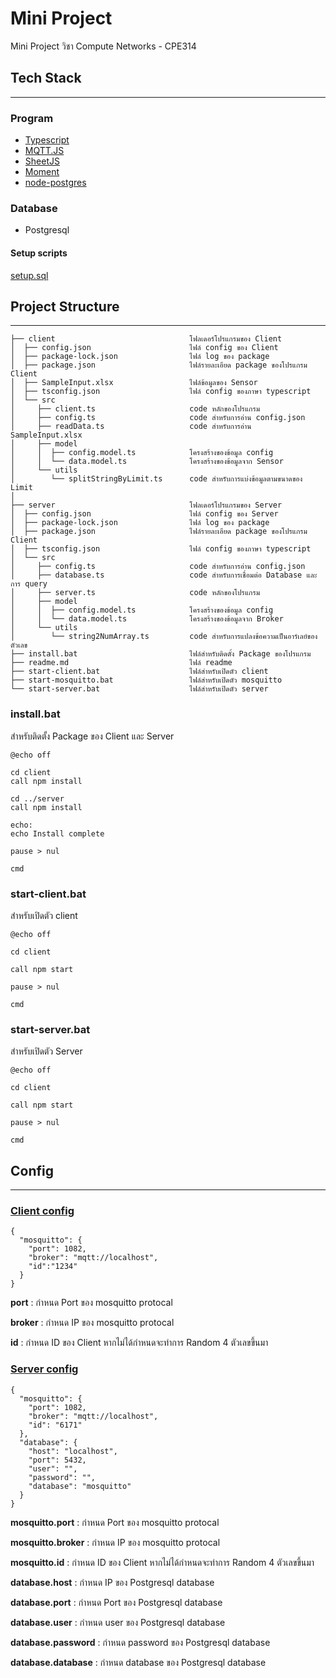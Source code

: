 # Mini Project

Mini Project วิชา Compute Networks - CPE314

## Tech Stack

---

### Program

- [Typescript](https://www.typescriptlang.org/)
- [MQTT.JS](https://github.com/mqttjs/MQTT.js)
- [SheetJS](https://www.npmjs.com/package/xlsx)
- [Moment](https://momentjs.com/)
- [node-postgres](https://node-postgres.com/)

### Database

- Postgresql

#### Setup scripts

[setup.sql](database/setup.sql)

## Project Structure

---

```
├── client                              โฟลเดอร์โปรแกรมของ Client
│  ├── config.json                      ไฟล์ config ของ Client
│  ├── package-lock.json                ไฟล์ log ของ package
│  ├── package.json                     ไฟล์รายละเอียด package ของโปรแกรม Client
│  ├── SampleInput.xlsx                 ไฟล์ข้อมูลของ Sensor
│  ├── tsconfig.json                    ไฟล์ config ของภาษา typescript
│  └── src
│     ├── client.ts                     code หลักของโปรแกรม
│     ├── config.ts                     code สำหรับการอ่าน config.json
│     ├── readData.ts                   code สำหรับการอ่าน SampleInput.xlsx
│     ├── model
│     │  ├── config.model.ts            โครงสร้างของข้อมูล config
│     │  └── data.model.ts              โครงสร้างของข้อมูลจาก Sensor
│     └── utils
│        └── splitStringByLimit.ts      code สำหรับการแบ่งข้อมูลตามขนาดของ Limit
│
├── server                              โฟลเดอร์โปรแกรมของ Server
│  ├── config.json                      ไฟล์ config ของ Server
│  ├── package-lock.json                ไฟล์ log ของ package
│  ├── package.json                     ไฟล์รายละเอียด package ของโปรแกรม Client
│  ├── tsconfig.json                    ไฟล์ config ของภาษา typescript
│  └── src
│     ├── config.ts                     code สำหรับการอ่าน config.json
│     ├── database.ts                   code สำหรับการเชื่อมต่อ Database และการ query
│     ├── server.ts                     code หลักของโปรแกรม
│     ├── model
│     │  ├── config.model.ts            โครงสร้างของข้อมูล config
│     │  └── data.model.ts              โครงสร้างของข้อมูลจาก Broker
│     └── utils
│        └── string2NumArray.ts         code สำหรับการแปลงข้อความเป็นอาร์เลย์ของตัวเลข
├── install.bat                         ไฟล์สำหรับติดตั้ง Package ของโปรแกรม
├── readme.md                           ไฟล์ readme
├── start-client.bat                    ไฟล์สำหรับเปิดตัว client
├── start-mosquitto.bat                 ไฟล์สำหรับเปิดตัว mosquitto
└── start-server.bat                    ไฟล์สำหรับเปิดตัว server
```

### install.bat

สำหรับติดตั้ง Package ของ Client และ Server

```
@echo off

cd client
call npm install

cd ../server
call npm install

echo:
echo Install complete

pause > nul

cmd
```

### start-client.bat

สำหรับเปิดตัว client

```
@echo off

cd client

call npm start

pause > nul

cmd
```

### start-server.bat

สำหรับเปิดตัว Server

```
@echo off

cd client

call npm start

pause > nul

cmd
```

## Config
---

### [Client config](client/config.json)

```
{
  "mosquitto": {
    "port": 1082,
    "broker": "mqtt://localhost",
    "id":"1234"
  }
}
```
**port** : กำหนด Port ของ mosquitto protocal

**broker** : กำหนด IP ของ mosquitto protocal

**id** : กำหนด ID ของ Client หากไม่ได้กำหนดจะทำการ Random 4 ตัวเลขขึ้นมา

### [Server config](server/config.json)

```
{
  "mosquitto": {
    "port": 1082,
    "broker": "mqtt://localhost",
    "id": "6171"
  },
  "database": {
    "host": "localhost",
    "port": 5432,
    "user": "",
    "password": "",
    "database": "mosquitto"
  }
}

```
**mosquitto.port** : กำหนด Port ของ mosquitto protocal

**mosquitto.broker** : กำหนด IP ของ mosquitto protocal

**mosquitto.id** : กำหนด ID ของ Client หากไม่ได้กำหนดจะทำการ Random 4 ตัวเลขขึ้นมา

**database.host** : กำหนด IP ของ Postgresql database

**database.port** : กำหนด Port ของ Postgresql database

**database.user** : กำหนด user ของ Postgresql database

**database.password** : กำหนด password ของ Postgresql database

**database.database** : กำหนด database ของ Postgresql database
